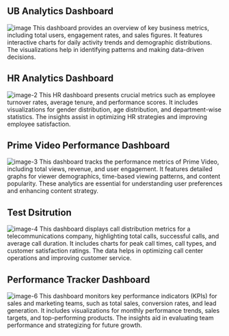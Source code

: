 ## UB Analytics Dashboard
![image](https://github.com/aksheyram/POWER-BI/assets/114769931/644d0d6e-267d-4a47-9062-79d7dd10b7bd)
This dashboard provides an overview of key business metrics, including total users, engagement rates, and sales figures. It features interactive charts for daily activity trends and demographic distributions. The visualizations help in identifying patterns and making data-driven decisions.

## HR Analytics Dashboard
![image-2](https://github.com/aksheyram/POWER-BI/assets/114769931/f2bbb90e-5a0d-41e6-9541-702957a4bdce)
This HR dashboard presents crucial metrics such as employee turnover rates, average tenure, and performance scores. It includes visualizations for gender distribution, age distribution, and department-wise statistics. The insights assist in optimizing HR strategies and improving employee satisfaction.

## Prime Video Performance Dashboard
![image-3](https://github.com/aksheyram/POWER-BI/assets/114769931/5aea5ae5-4a1b-4065-9102-f98ed2ab935b)
This dashboard tracks the performance metrics of Prime Video, including total views, revenue, and user engagement. It features detailed graphs for viewer demographics, time-based viewing patterns, and content popularity. These analytics are essential for understanding user preferences and enhancing content strategy.

## Test Dsitrution
![image-4](https://github.com/aksheyram/POWER-BI/assets/114769931/01b98b44-60e1-485d-bdf1-4deca6269443)
This dashboard displays call distribution metrics for a telecommunications company, highlighting total calls, successful calls, and average call duration. It includes charts for peak call times, call types, and customer satisfaction ratings. The data helps in optimizing call center operations and improving customer service.

## Performance Tracker Dashboard
![image-6](https://github.com/aksheyram/POWER-BI/assets/114769931/a511b60b-3af8-4a17-a201-8cc31fa5d054)
This dashboard monitors key performance indicators (KPIs) for sales and marketing teams, such as total sales, conversion rates, and lead generation. It includes visualizations for monthly performance trends, sales targets, and top-performing products. The insights aid in evaluating team performance and strategizing for future growth.
